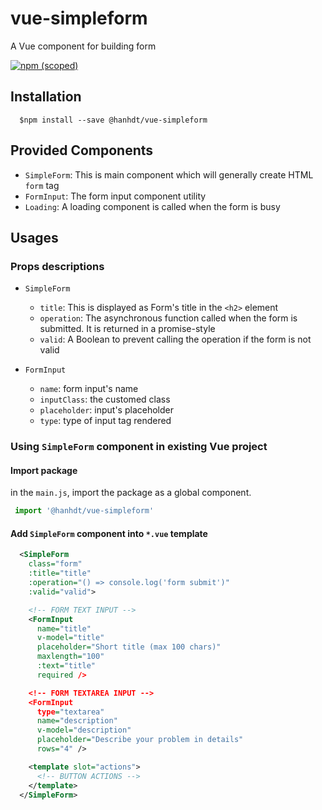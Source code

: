 # vue-simpleform

A Vue component for building form

[![npm (scoped)](https://img.shields.io/npm/v/@hanhdt/vue-simpleform.svg?style=for-the-badge)](https://www.npmjs.com/package/@hanhdt/vue-simpleform)

## Installation

```Shell
  $npm install --save @hanhdt/vue-simpleform
```

## Provided Components

- `SimpleForm`: This is main component which will generally create HTML `form` tag
- `FormInput`: The form input component utility
- `Loading`: A loading component is called when the form is busy

## Usages

### Props descriptions

- `SimpleForm`
  - `title`: This is displayed as Form's title in the `<h2>` element
  - `operation`: The asynchronous function called when the form is submitted. It is returned in a promise-style
  - `valid`: A Boolean to prevent calling the operation if the form is not valid

- `FormInput`
  - `name`: form input's name
  - `inputClass`: the customed class
  - `placeholder`: input's placeholder
  - `type`: type of input tag rendered

### Using `SimpleForm` component in existing Vue project

#### Import package

in the `main.js`, import the package as a global component.

```javascript
 import '@hanhdt/vue-simpleform'
```

#### Add `SimpleForm` component into `*.vue` template

```XML
  <SimpleForm
    class="form"
    :title="title"
    :operation="() => console.log('form submit')"
    :valid="valid">

    <!-- FORM TEXT INPUT -->
    <FormInput
      name="title"
      v-model="title"
      placeholder="Short title (max 100 chars)"
      maxlength="100"
      :text="title"
      required />

    <!-- FORM TEXTAREA INPUT -->
    <FormInput
      type="textarea"
      name="description"
      v-model="description"
      placeholder="Describe your problem in details"
      rows="4" />

    <template slot="actions">
      <!-- BUTTON ACTIONS -->
    </template>
  </SimpleForm>
```